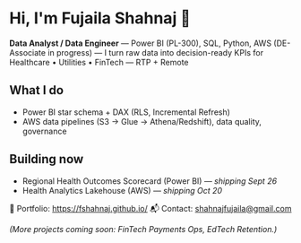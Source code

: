 # Hi, I'm Fujaila Shahnaj 👋
**Data Analyst / Data Engineer** — Power BI (PL-300), SQL, Python, AWS (DE-Associate in progress) — I turn raw data into decision-ready KPIs for Healthcare • Utilities • FinTech — RTP + Remote

## What I do
- Power BI star schema + DAX (RLS, Incremental Refresh)
- AWS data pipelines (S3 → Glue → Athena/Redshift), data quality, governance

## Building now
- Regional Health Outcomes Scorecard (Power BI) — *shipping Sept 26*
- Health Analytics Lakehouse (AWS) — *shipping Oct 20*

🔗 Portfolio: https://fshahnaj.github.io/
📬 Contact: shahnajfujaila@gmail.com

*(More projects coming soon: FinTech Payments Ops, EdTech Retention.)*
